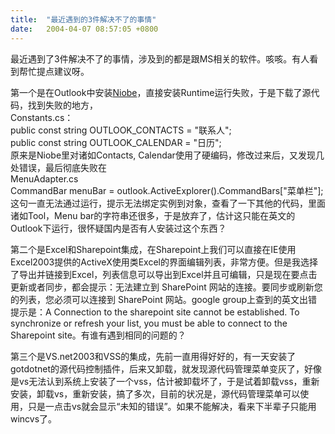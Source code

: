 ```yaml
---
title:  "最近遇到的3件解决不了的事情"
date:   2004-04-07 08:57:05 +0800
---
```


最近遇到了3件解决不了的事情，涉及到的都是跟MS相关的软件。咳咳。有人看到帮忙提点建议呀。  

第一个是在Outlook中安装[Niobe](http://www.gotdotnet.com/community/workspaces/workspace.aspx?ID=E7071B93-7970-4962-A4C2-D72AA2CFBCFF)，直接安装Runtime运行失败，于是下载了源代码，找到失败的地方，  
Constants.cs：  
public const string OUTLOOK_CONTACTS = "联系人";  
public const string OUTLOOK_CALENDAR = "日历";  
原来是Niobe里对诸如Contacts, Calendar使用了硬编码，修改过来后，又发现几处错误，最后彻底失败在  
MenuAdapter.cs  
CommandBar menuBar = outlook.ActiveExplorer().CommandBars["菜单栏"];   
这句一直无法通过运行，提示无法绑定实例到对象，查看了一下其他的代码，里面诸如Tool，Menu bar的字符串还很多，于是放弃了，估计这只能在英文的Outlook下运行，很怀疑国内是否有人安装过这个东西？  

第二个是Excel和Sharepoint集成，在Sharepoint上我们可以直接在IE使用Excel2003提供的ActiveX使用类Excel的界面编辑列表，非常方便。但是我选择了导出并链接到Excel，列表信息可以导出到Excel并且可编辑，只是现在要点击更新或者同步，都会提示：无法建立到 SharePoint 网站的连接。要同步或刷新您的列表，您必须可以连接到 SharePoint 网站。google group上查到的英文出错提示是：A Connection to the sharepoint site cannot be established. To synchronize or refresh your list, you must be able to connect to the Sharepoint site。有谁有遇到相同的问题的？  

第三个是VS.net2003和VSS的集成，先前一直用得好好的，有一天安装了gotdotnet的源代码控制插件，后来又卸载，就发现源代码管理菜单变灰了，好像是vs无法认到系统上安装了一个vss，估计被卸载坏了，于是试着卸载vss，重新安装，卸载vs，重新安装，搞了多次，目前的状况是，源代码管理菜单可以使用，只是一点击vs就会显示“未知的错误”。如果不能解决，看来下半辈子只能用wincvs了。  

